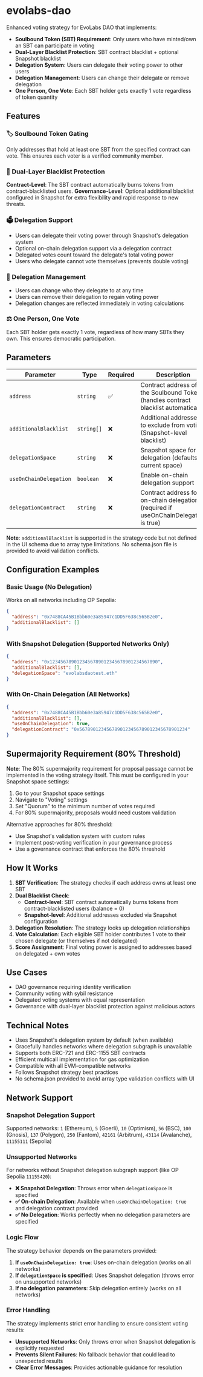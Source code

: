 # evolabs-dao

Enhanced voting strategy for EvoLabs DAO that implements:

- **Soulbound Token (SBT) Requirement**: Only users who have minted/own an SBT can participate in voting
- **Dual-Layer Blacklist Protection**: SBT contract blacklist + optional Snapshot blacklist
- **Delegation System**: Users can delegate their voting power to other users
- **Delegation Management**: Users can change their delegate or remove delegation
- **One Person, One Vote**: Each SBT holder gets exactly 1 vote regardless of token quantity

## Features

### 🏷️ Soulbound Token Gating
Only addresses that hold at least one SBT from the specified contract can vote. This ensures each voter is a verified community member.

### 🚫 Dual-Layer Blacklist Protection
**Contract-Level**: The SBT contract automatically burns tokens from contract-blacklisted users.
**Governance-Level**: Optional additional blacklist configured in Snapshot for extra flexibility and rapid response to new threats.

### 🗳️ Delegation Support
- Users can delegate their voting power through Snapshot's delegation system
- Optional on-chain delegation support via a delegation contract
- Delegated votes count toward the delegate's total voting power
- Users who delegate cannot vote themselves (prevents double voting)

### 🔄 Delegation Management
- Users can change who they delegate to at any time
- Users can remove their delegation to regain voting power
- Delegation changes are reflected immediately in voting calculations

### ⚖️ One Person, One Vote
Each SBT holder gets exactly 1 vote, regardless of how many SBTs they own. This ensures democratic participation.

## Parameters

| Parameter | Type | Required | Description |
|-----------|------|----------|-------------|
| `address` | `string` | ✅ | Contract address of the Soulbound Token (handles contract blacklist automatically) |
| `additionalBlacklist` | `string[]` | ❌ | Additional addresses to exclude from voting (Snapshot-level blacklist) |
| `delegationSpace` | `string` | ❌ | Snapshot space for delegation (defaults to current space) |
| `useOnChainDelegation` | `boolean` | ❌ | Enable on-chain delegation support |
| `delegationContract` | `string` | ❌ | Contract address for on-chain delegation (required if useOnChainDelegation is true) |

**Note**: `additionalBlacklist` is supported in the strategy code but not defined in the UI schema due to array type limitations. No schema.json file is provided to avoid validation conflicts.

## Configuration Examples

### Basic Usage (No Delegation)
Works on all networks including OP Sepolia:
```json
{
  "address": "0x7488CA45B1Bbb60e3a85947c1DD5F638c565B2e0",
  "additionalBlacklist": []
}
```

### With Snapshot Delegation (Supported Networks Only)
```json
{
  "address": "0x1234567890123456789012345678901234567890",
  "additionalBlacklist": [],
  "delegationSpace": "evolabsdaotest.eth"
}
```

### With On-Chain Delegation (All Networks)
```json
{
  "address": "0x7488CA45B1Bbb60e3a85947c1DD5F638c565B2e0",
  "additionalBlacklist": [],
  "useOnChainDelegation": true,
  "delegationContract": "0x5678901234567890123456789012345678901234"
}
```

## Supermajority Requirement (80% Threshold)

**Note**: The 80% supermajority requirement for proposal passage cannot be implemented in the voting strategy itself. This must be configured in your Snapshot space settings:

1. Go to your Snapshot space settings
2. Navigate to "Voting" settings
3. Set "Quorum" to the minimum number of votes required
4. For 80% supermajority, proposals would need custom validation

Alternative approaches for 80% threshold:
- Use Snapshot's validation system with custom rules
- Implement post-voting verification in your governance process
- Use a governance contract that enforces the 80% threshold

## How It Works

1. **SBT Verification**: The strategy checks if each address owns at least one SBT
2. **Dual Blacklist Check**: 
   - **Contract-level**: SBT contract automatically burns tokens from contract-blacklisted users (balance = 0)
   - **Snapshot-level**: Additional addresses excluded via Snapshot configuration
3. **Delegation Resolution**: The strategy looks up delegation relationships
4. **Vote Calculation**: Each eligible SBT holder contributes 1 vote to their chosen delegate (or themselves if not delegated)
5. **Score Assignment**: Final voting power is assigned to addresses based on delegated + own votes

## Use Cases

- DAO governance requiring identity verification
- Community voting with sybil resistance
- Delegated voting systems with equal representation
- Governance with dual-layer blacklist protection against malicious actors

## Technical Notes

- Uses Snapshot's delegation system by default (when available)
- Gracefully handles networks where delegation subgraph is unavailable
- Supports both ERC-721 and ERC-1155 SBT contracts
- Efficient multicall implementation for gas optimization
- Compatible with all EVM-compatible networks
- Follows Snapshot strategy best practices
- No schema.json provided to avoid array type validation conflicts with UI

## Network Support

### Snapshot Delegation Support
Supported networks: `1` (Ethereum), `5` (Goerli), `10` (Optimism), `56` (BSC), `100` (Gnosis), `137` (Polygon), `250` (Fantom), `42161` (Arbitrum), `43114` (Avalanche), `11155111` (Sepolia)

### Unsupported Networks
For networks without Snapshot delegation subgraph support (like OP Sepolia `11155420`):
- **❌ Snapshot Delegation**: Throws error when `delegationSpace` is specified
- **✅ On-chain Delegation**: Available when `useOnChainDelegation: true` and delegation contract provided
- **✅ No Delegation**: Works perfectly when no delegation parameters are specified

### Logic Flow
The strategy behavior depends on the parameters provided:

1. **If `useOnChainDelegation: true`**: Uses on-chain delegation (works on all networks)
2. **If `delegationSpace` is specified**: Uses Snapshot delegation (throws error on unsupported networks)
3. **If no delegation parameters**: Skip delegation entirely (works on all networks)

### Error Handling
The strategy implements strict error handling to ensure consistent voting results:
- **Unsupported Networks**: Only throws error when Snapshot delegation is explicitly requested
- **Prevents Silent Failures**: No fallback behavior that could lead to unexpected results
- **Clear Error Messages**: Provides actionable guidance for resolution
